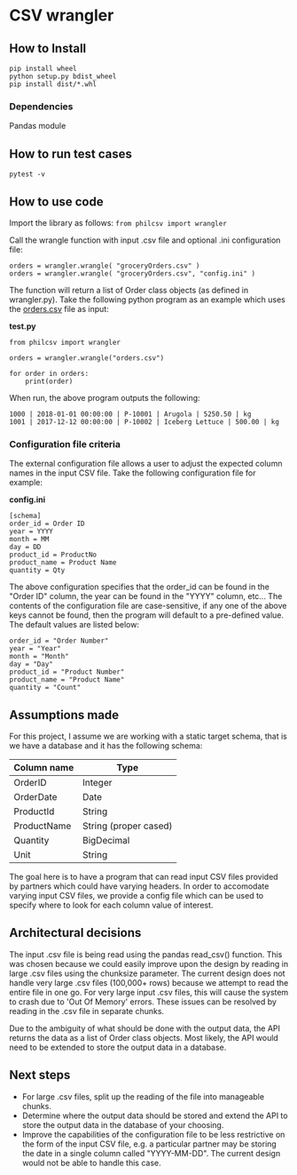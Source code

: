 # CSV wrangler

## How to Install
```
pip install wheel
python setup.py bdist_wheel
pip install dist/*.whl
```

### Dependencies
Pandas module

## How to run test cases
`pytest -v`

## How to use code
Import the library as follows:
`from philcsv import wrangler`

Call the wrangle function with input .csv file and optional .ini configuration file:
```
orders = wrangler.wrangle( "groceryOrders.csv" )
orders = wrangler.wrangle( "groceryOrders.csv", "config.ini" )
```

The function will return a list of Order class objects (as defined in wrangler.py). Take the following
python program as an example which uses the [orders.csv](https://gist.githubusercontent.com/daggerrz/99e766b4660e3c0ed26517beaea6449a/raw/e2d3a3e42ad1895baa430612f921bc87cfff651c/orders.csv) file as input:

**test.py**
```
from philcsv import wrangler

orders = wrangler.wrangle("orders.csv")

for order in orders:
    print(order)
```

When run, the above program outputs the following:
```
1000 | 2018-01-01 00:00:00 | P-10001 | Arugola | 5250.50 | kg
1001 | 2017-12-12 00:00:00 | P-10002 | Iceberg Lettuce | 500.00 | kg
```

### Configuration file criteria
The external configuration file allows a user to adjust the expected column names in the input CSV file. Take the following configuration file for example:

**config.ini**
```
[schema]
order_id = Order ID
year = YYYY
month = MM
day = DD
product_id = ProductNo
product_name = Product Name
quantity = Qty
```

The above configuration specifies that the order_id can be found in the "Order ID" column, the year can be found in the "YYYY" column, etc... The contents of the configuration file are case-sensitive, if any one of the above keys cannot be found, then the program will default to a pre-defined value. The default values are listed below:

```
order_id = "Order Number"
year = "Year"
month = "Month"
day = "Day"
product_id = "Product Number"
product_name = "Product Name"
quantity = "Count"
```

## Assumptions made
For this project, I assume we are working with a static target schema, that is we have a database and it has the following schema:

Column name | Type
--- | ---
OrderID | Integer
OrderDate | Date
ProductId | String
ProductName | String (proper cased)
Quantity | BigDecimal
Unit | String

The goal here is to have a program that can read input CSV files provided by partners which could have varying headers. In order to accomodate varying input CSV files, we provide a config file which can be used to specify where to look for each column value of interest.

## Architectural decisions
The input .csv file is being read using the pandas read_csv() function. This was chosen because we could easily improve upon the design by reading in large .csv files using the chunksize parameter. The current design does not handle very large .csv files (100,000+ rows) because we attempt to read the entire file in one go. For very large input .csv files, this will cause the system to crash due to 'Out Of Memory' errors. These issues can be resolved by reading in the .csv file in separate chunks.

Due to the ambiguity of what should be done with the output data, the API returns the data as a list of Order class objects. Most likely, the API would need to be extended to store the output data in a database.

## Next steps
- For large .csv files, split up the reading of the file into manageable chunks.
- Determine where the output data should be stored and extend the API to store the output data in the database of your choosing.
- Improve the capabilities of the configuration file to be less restrictive on the form of the input CSV file, e.g. a particular partner may be storing the date in a single column called "YYYY-MM-DD". The current design would not be able to handle this case.
